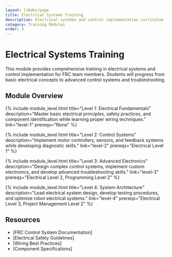 ```yaml
---
layout: libdoc/page
title: Electrical Systems Training
description: Electrical systems and control implementation curriculum for FRC teams
category: Training Modules
order: 4
---
```


# Electrical Systems Training

This module provides comprehensive training in electrical systems and control implementation for FRC team members. Students will progress from basic electrical concepts to advanced control systems and troubleshooting.

## Module Overview

{% include module_level.html 
  title="Level 1: Electrical Fundamentals"
  description="Master basic electrical principles, safety practices, and component identification while learning proper wiring techniques."
  link="level-1"
  prereqs="None" %}

{% include module_level.html 
  title="Level 2: Control Systems"
  description="Implement motor controllers, sensors, and feedback systems while developing diagnostic skills."
  link="level-2"
  prereqs="Electrical Level 1" %}

{% include module_level.html 
  title="Level 3: Advanced Electronics"
  description="Design complex control systems, implement custom electronics, and develop advanced troubleshooting skills."
  link="level-3"
  prereqs="Electrical Level 2, Programming Level 2" %}

{% include module_level.html 
  title="Level 4: System Architecture"
  description="Lead electrical system design, develop testing procedures, and optimize robot electrical systems."
  link="level-4"
  prereqs="Electrical Level 3, Project Management Level 2" %}

## Resources
- [FRC Control System Documentation]
- [Electrical Safety Guidelines]
- [Wiring Best Practices]
- [Component Specifications]